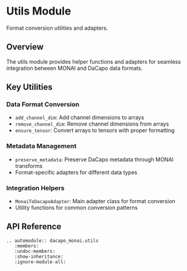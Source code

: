 # Utils Module

Format conversion utilities and adapters.

## Overview

The utils module provides helper functions and adapters for seamless integration between MONAI and DaCapo data formats.

## Key Utilities

### Data Format Conversion
- `add_channel_dim`: Add channel dimensions to arrays
- `remove_channel_dim`: Remove channel dimensions from arrays
- `ensure_tensor`: Convert arrays to tensors with proper formatting

### Metadata Management
- `preserve_metadata`: Preserve DaCapo metadata through MONAI transforms
- Format-specific adapters for different data types

### Integration Helpers
- `MonaiToDacapoAdapter`: Main adapter class for format conversion
- Utility functions for common conversion patterns

## API Reference

```{eval-rst}
.. automodule:: dacapo_monai.utils
   :members:
   :undoc-members:
   :show-inheritance:
   :ignore-module-all:
```